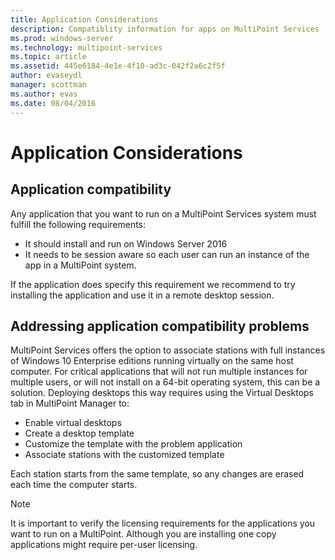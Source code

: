 ```yaml
---
title: Application Considerations
description: Compatiblity information for apps on MultiPoint Services
ms.prod: windows-server
ms.technology: multipoint-services
ms.topic: article
ms.assetid: 445e6184-4e1e-4f10-ad3c-042f2a6c2f5f
author: evaseydl
manager: scottman
ms.author: evas
ms.date: 08/04/2016
---
```

# Application Considerations
  
## Application compatibility

Any application that you want to run on a MultiPoint Services system must fulfill the following requirements:
  
- It should install and run on Windows Server 2016 
- It needs to be session aware so each user can run an instance of the app in a MultiPoint system.
  
If the application does specify this requirement we recommend to try installing the application and use it in a remote desktop session. 

## Addressing application compatibility problems  
MultiPoint Services offers the option to associate stations with full instances of Windows 10 Enterprise editions running virtually on the same host computer. For critical applications that will not run multiple instances for multiple users, or will not install on a 64-bit operating system, this can be a solution. Deploying desktops this way requires using the Virtual Desktops tab in MultiPoint Manager to:  
  
-   Enable virtual desktops  
-   Create a desktop template  
-   Customize the template with the problem application  
-   Associate stations with the customized template  

Each station starts from the same template, so any changes are erased each time the computer starts.  
  
>[!NOTE] 
>It is important to verify the licensing requirements for the applications you want to run on a MultiPoint. Although you are installing one copy applications might require per-user licensing.  
  
